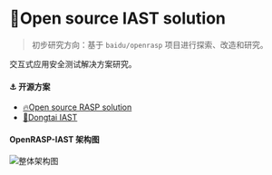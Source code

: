 # 👊Open source IAST solution

> 初步研究方向：基于 `baidu/openrasp` 项目进行探索、改造和研究。

交互式应用安全测试解决方案研究。

#### ⚓ 开源方案

- [🔥Open source RASP solution](https://github.com/baidu/openrasp)
- [🧨Dongtai IAST](https://github.com/HXSecurity/DongTai)

#### OpenRASP-IAST 架构图

![整体架构图](https://github.com/openrasp-iast/.github/assets/87740076/2f453220-a7f9-4cc8-80a2-be7282d4e7b6)
